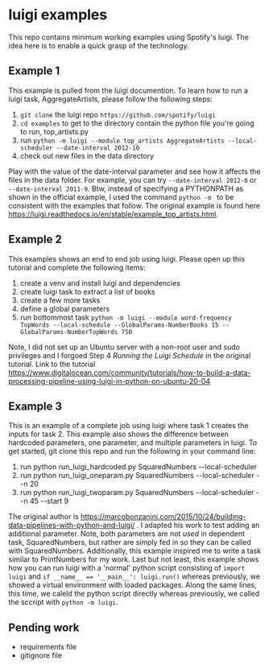 # luigi examples

This repo contains minimum working examples using Spotify's luigi. The idea here is to enable a quick grasp of the technology. 

## Example 1 

This example is pulled from the luigi documention. To learn how to run a luigi task, AggregateArtists, please follow the following steps: 

1. ```git clone``` the luigi repo ```https://github.com/spotify/luigi```
2. ```cd examples``` to get to the directory contain the python file you're going to run, top_artists.py
3. run ```python -m luigi --module top_artists AggregateArtists --local-scheduler --date-interval 2012-10```
4. check out new files in the data directory 

Play with the value of the date-interval parameter and see how it affects the files in the data folder. For example, you can try ```--date-interval 2012-8``` or ```--date-interval 2011-9```. Btw, instead of specifying a PYTHONPATH as shown in the official example, I used the command ```python -m ``` to be consistent with the examples that follow. The original example is found here https://luigi.readthedocs.io/en/stable/example_top_artists.html.  

## Example 2 

This examples shows an end to end job using luigi. Please open up this tutorial and complete the following items: 

1. create a venv and install luigi and dependencies 
2. create luigi task to extract a list of books 
3. create a few more tasks 
4. define a global parameters 
5. run bottommost task ```python -m luigi --module word-frequency TopWords --local-schedule --GlobalParams-NumberBooks 15 --GlobalParams-NumberTopWords 750```

Note, I did not set up an Ubuntu server with a non-root user and sudo privileges and I forgoed Step 4 _Running the Luigi Schedule_ in the original tutorial. Link to the tutorial https://www.digitalocean.com/community/tutorials/how-to-build-a-data-processing-pipeline-using-luigi-in-python-on-ubuntu-20-04

## Example 3

This is an example of a complete job using luigi where task 1 creates the inputs for task 2. This example also shows the difference between hardcoded parameters, one parameter, and multiple parameters in luigi. To get started, git clone this repo and run the following in your command line: 

1. run python run_luigi_hardcoded.py SquaredNumbers --local-scheduler
2. run python run_luigi_oneparam.py SquaredNumbers --local-scheduler --n 20
3. run python run_luigi_twoparam.py SquaredNumbers --local-scheduler --n 45 --start 9

The original author is https://marcobonzanini.com/2015/10/24/building-data-pipelines-with-python-and-luigi/ . I adapted his work to test adding an additional parameter. Note, both parameters are not _used_ in dependent task, SquaredNumbers, but rather are simply fed in so they can be called with SquaredNumbers. Additionally, this example inspired me to write a task similar to PrintNumbers for my work. Last but not least, this example shows how you can run luigi with a 'normal' python script consisting of ```import luigi``` and ```if __name__ == '__main__': luigi.run()``` whereas previously, we showed a virtual environment with loaded packages. Along the same lines, this time, we caleld the python script directly whereas previously, we called the sccript with ```python -m luigi```.

## Pending work

* requirements file 
* gitignore file 
